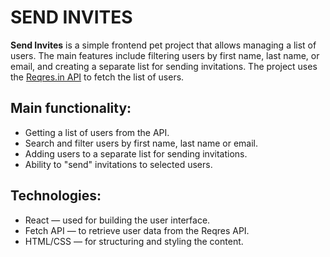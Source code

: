 # SEND INVITES

**Send Invites** is a simple frontend pet project that allows managing a list of users. The main features include filtering users by first name, last name, or email, and creating a separate list for sending invitations. The project uses the [Reqres.in API](https://reqres.in/) to fetch the list of users.

## Main functionality:

* Getting a list of users from the API.
* Search and filter users by first name, last name or email.
* Adding users to a separate list for sending invitations.
* Ability to "send" invitations to selected users.

## Technologies:

* React — used for building the user interface.
* Fetch API — to retrieve user data from the Reqres API.
* HTML/CSS — for structuring and styling the content.
